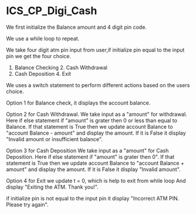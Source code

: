 # ICS_CP_Digi_Cash
We first initialize the Balance amount and 4 digit pin code.

We use a while loop to repeat.

We take four digit atm pin input from user,if initialize pin equal to the input pin we get the four choice.

1. Balance Checking             2. Cash Withdrawal
3. Cash Deposition              4. Exit

We uses a switch statement to perform different actions based on the users choice.

Option 1 for Balance check, it displays the account balance. 

Option 2 for Cash Withdrawal.
We take input as a "amount" for withdrawal.
Here if else statement if "amount" is grater then 0 or less than equal to Balance. If that statement is True then we update account Balance to "account Balance - amount" and  display the amount. 
If it is False it display "Invalid amount or insufficient balance".

Option 3 for Cash Deposition
We take input as a "amount" for Cash Deposition.
Here if else statement if "amount" is grater then 0". If that statement is True then we update account Balance to "account Balance + amount" and display the amount.
If it is False it display  "Invalid amount".

Option 4 for Exit we update t = 0, which is help to exit from while loop
And display "Exiting the ATM. Thank you!".

if initialize pin is not equal to the input pin it display "Incorrect ATM PIN. Please try again".
